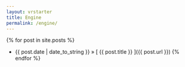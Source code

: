 ```yaml
---
layout: vrstarter
title: Engine
permalink: /engine/
---
```



{% for post in site.posts %}
  * {{ post.date | date_to_string }} &raquo; [ {{ post.title }} ]({{ post.url }})
{% endfor %}
